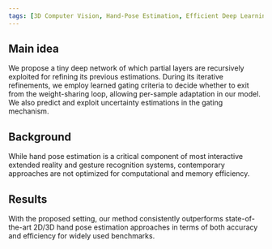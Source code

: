 ```yaml
---
tags: [3D Computer Vision, Hand-Pose Estimation, Efficient Deep Learning]
---
```


## Main idea
We propose a tiny deep network of which partial layers are recursively exploited for refining its previous estimations. During its iterative refinements, we employ learned gating criteria to decide whether to exit from the weight-sharing loop, allowing per-sample adaptation in our model. We also predict and exploit uncertainty estimations in the gating mechanism.


## Background
While hand pose estimation is a critical component of most interactive extended reality and gesture recognition systems, contemporary approaches are not optimized for computational and memory efficiency.


## Results
With the proposed setting,
our method consistently outperforms state-of-the-art 2D/3D
hand pose estimation approaches in terms of both accuracy
and efficiency for widely used benchmarks.
